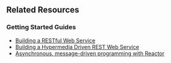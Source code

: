 ## Related Resources

### Getting Started Guides

* [Building a RESTful Web Service][gs-rest-service]
* [Building a Hypermedia Driven REST Web Service][gs-rest-hateoas]
* [Asynchronous, message-driven programming with Reactor][gs-messaging-reactor]

[gs-messaging-reactor]: /guides/gs/messaging-reactor/
[gs-rest-hateoas]: /guides/gs/rest-hateoas/
[gs-rest-service]: /guides/gs/rest-service/
